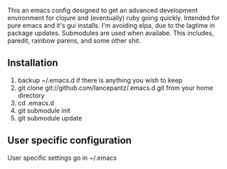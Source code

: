 This an emacs config designed to get an advanced development environment for clojure and (eventually) ruby going quickly. Intended for pure emacs and it's gui installs. I'm avoiding elpa, due to the lagtime in package updates. Submodules are used when availabe. This includes, paredit, rainbow parens, and some other shit.

## Installation
1. backup ~/.emacs.d if there is anything you wish to keep
2. git clone git://github.com/lancepantz/.emacs.d.git from your home directory
3. cd .emacs.d
4. git submodule init
5. git submodule update

## User specific configuration
User specific settings go in ~/.emacs
